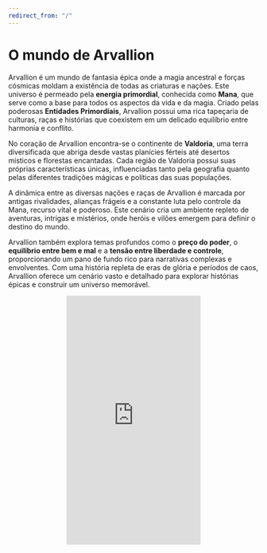 ```yaml
---
redirect_from: "/"
---
```


# O mundo de Arvallion
Arvallion é um mundo de fantasia épica onde a magia ancestral e forças cósmicas moldam a existência de todas as criaturas e nações. Este universo é permeado pela **energia primordial**, conhecida como **Mana**, que serve como a base para todos os aspectos da vida e da magia. Criado pelas poderosas **Entidades Primordiais**, Arvallion possui uma rica tapeçaria de culturas, raças e histórias que coexistem em um delicado equilíbrio entre harmonia e conflito.

No coração de Arvallion encontra-se o continente de **Valdoria**, uma terra diversificada que abriga desde vastas planícies férteis até desertos místicos e florestas encantadas. Cada região de Valdoria possui suas próprias características únicas, influenciadas tanto pela geografia quanto pelas diferentes tradições mágicas e políticas das suas populações.

A dinâmica entre as diversas nações e raças de Arvallion é marcada por antigas rivalidades, alianças frágeis e a constante luta pelo controle da Mana, recurso vital e poderoso. Este cenário cria um ambiente repleto de aventuras, intrigas e mistérios, onde heróis e vilões emergem para definir o destino do mundo.

Arvallion também explora temas profundos como o **preço do poder**, o **equilíbrio entre bem e mal** e a **tensão entre liberdade e controle**, proporcionando um pano de fundo rico para narrativas complexas e envolventes. Com uma história repleta de eras de glória e períodos de caos, Arvallion oferece um cenário vasto e detalhado para explorar histórias épicas e construir um universo memorável.

<div style="display: flex; justify-content: center; width: 100%;">
  <iframe 
    src="https://www.youtube.com/embed/KDn2h01eh9w?si=pgL3BqrymQzHtFuE" 
    title="YouTube video player" 
    frameborder="0" 
    allow="accelerometer; autoplay; clipboard-write; encrypted-media; gyroscope; picture-in-picture; web-share" 
    referrerpolicy="strict-origin-when-cross-origin" 
    allowfullscreen
    style="width: 270px; height: 500px; border: none;">
  </iframe>
</div>